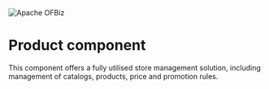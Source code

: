 <img src="https://camo.githubusercontent.com/b313d4ec52b77b5024e2988aaf76720258233e69/68747470733a2f2f6f6662697a2e6170616368652e6f72672f696d616765732f6f6662697a5f6c6f676f2e706e67" alt="Apache OFBiz" />

# Product component
This component offers a fully utilised store management solution, including management of catalogs, products, price and promotion rules.
